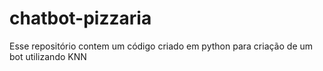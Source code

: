 # chatbot-pizzaria
Esse repositório contem um código criado em python para criação de um bot utilizando KNN
